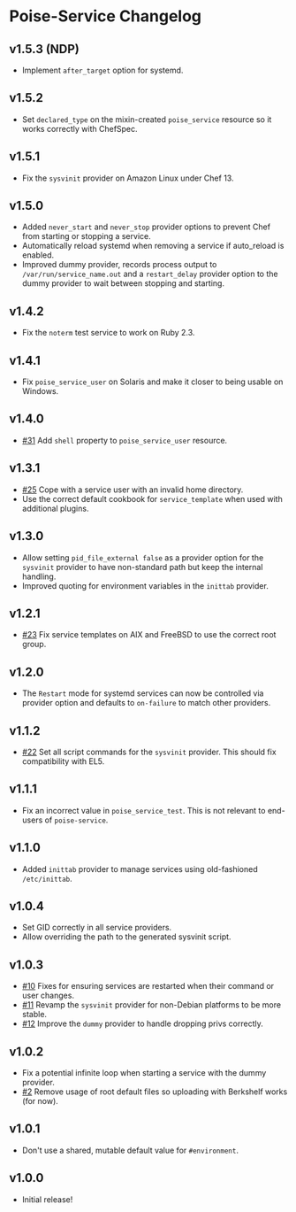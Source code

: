 # Poise-Service Changelog

## v1.5.3 (NDP)

* Implement `after_target` option for systemd.

## v1.5.2

* Set `declared_type` on the mixin-created `poise_service` resource so it works
  correctly with ChefSpec.

## v1.5.1

* Fix the `sysvinit` provider on Amazon Linux under Chef 13.

## v1.5.0

* Added `never_start` and `never_stop` provider options to prevent Chef from starting
  or stopping a service.
* Automatically reload systemd when removing a service if auto_reload is enabled.
* Improved dummy provider, records process output to `/var/run/service_name.out`
  and a `restart_delay` provider option to the dummy provider to wait between
  stopping and starting.

## v1.4.2

* Fix the `noterm` test service to work on Ruby 2.3.

## v1.4.1

* Fix `poise_service_user` on Solaris and make it closer to being usable on Windows.

## v1.4.0

* [#31](https://github.com/poise/poise-service/pull/31) Add `shell` property to
  `poise_service_user` resource.

## v1.3.1

* [#25](https://github.com/poise/poise-service/pull/25) Cope with a service user
  with an invalid home directory.
* Use the correct default cookbook for `service_template` when used with additional plugins.

## v1.3.0

* Allow setting `pid_file_external false` as a provider option for the `sysvinit`
  provider to have non-standard path but keep the internal handling.
* Improved quoting for environment variables in the `inittab` provider.

## v1.2.1

* [#23](https://github.com/poise/poise-service/pull/23) Fix service templates on AIX and FreeBSD to use the correct root group.

## v1.2.0

* The `Restart` mode for systemd services can now be controlled via provider
  option and defaults to `on-failure` to match other providers.

## v1.1.2

* [#22](https://github.com/poise/poise-service/pull/22) Set all script commands
  for the `sysvinit` provider. This should fix compatibility with EL5.

## v1.1.1

* Fix an incorrect value in `poise_service_test`. This is not relevant to
  end-users of `poise-service`.

## v1.1.0

* Added `inittab` provider to manage services using old-fashioned `/etc/inittab`.

## v1.0.4

* Set GID correctly in all service providers.
* Allow overriding the path to the generated sysvinit script.

## v1.0.3

* [#10](https://github.com/poise/poise-service/pull/10) Fixes for ensuring services are restarted when their command or user changes.
* [#11](https://github.com/poise/poise-service/pull/11) Revamp the `sysvinit` provider for non-Debian platforms to be more stable.
* [#12](https://github.com/poise/poise-service/pull/12) Improve the `dummy` provider to handle dropping privs correctly.

## v1.0.2

* Fix a potential infinite loop when starting a service with the dummy provider.
* [#2](https://github.com/poise/poise-service/pull/2) Remove usage of root
  default files so uploading with Berkshelf works (for now).

## v1.0.1

* Don't use a shared, mutable default value for `#environment`.

## v1.0.0

* Initial release!
